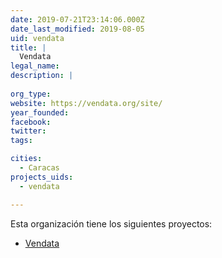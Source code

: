 ```yaml
---
date: 2019-07-21T23:14:06.000Z
date_last_modified: 2019-08-05
uid: vendata
title: |
  Vendata
legal_name: 
description: |
  
org_type: 
website: https://vendata.org/site/
year_founded: 
facebook: 
twitter: 
tags:

cities: 
  - Caracas
projects_uids:
  - vendata

---
```


Esta organización tiene los siguientes proyectos:

- [Vendata](/proyectos/vendata)
